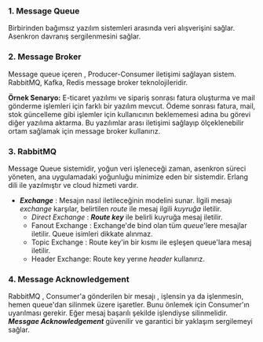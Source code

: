 ### 1. Message Queue
Birbirinden bağımsız yazılım sistemleri arasında veri alışverişini sağlar. Asenkron davranış sergilenmesini sağlar.

### 2. Message Broker
Message queue içeren , Producer-Consumer iletişimi sağlayan sistem. RabbitMQ, Kafka, Redis message broker teknolojileridir.

**Örnek Senaryo:**
E-ticaret yazılımı ve sipariş sonrası fatura oluşturma ve mail gönderme işlemleri için farklı bir yazılım mevcut. Ödeme sonrası fatura, mail, stok güncelleme gibi işlemler için kullanıcının beklememesi adına bu görevi diğer yazılıma aktarma. Bu yazılımlar arası iletişimi sağlayıp ölçeklenebilir ortam sağlamak için message broker kullanırız.

### 3. RabbitMQ
Message Queue sistemidir, yoğun veri işleneceği zaman, asenkron süreci yöneten, ana uygulamadaki yoğunluğu minimize eden bir sistemdir.
Erlang dili ile yazılmıştır ve cloud hizmeti vardır.

- **_Exchange_** : Mesajın nasıl iletileceğinin modelini sunar. İlgili mesajı _exchange_ karşılar, belirtilen _route_ ile mesaj ilgili _kuyruğa_ iletilir.
  * _Direct Exchange_ : **_Route key_** ile belirli kuyruğa mesaj iletilir. 
  * Fanout Exchange : Exchange'de bind olan tüm _queue_'lere mesajlar iletilir. Queue isimleri dikkate alınmaz.
  * Topic Exchange : Route key'in bir kısmı ile eşleşen queue'lara mesaj iletilir.
  * Header Exchange: Route key yerıne _header_ kullanırız.

### 4. Message Acknowledgement
RabbitMQ , Consumer'a gönderilen bir mesajı , işlensin ya da işlenmesin, hemen queue'dan silinmek üzere işaretler. Bunu önlemek için Consumer'ın uyarılması gerekir. Eğer mesaj başarılı şekilde işlendiyse silinmelidir.
**_Messgae Acknowledgement_** güvenilir ve garantici bir yaklaşım sergilemeyi sağlar.

